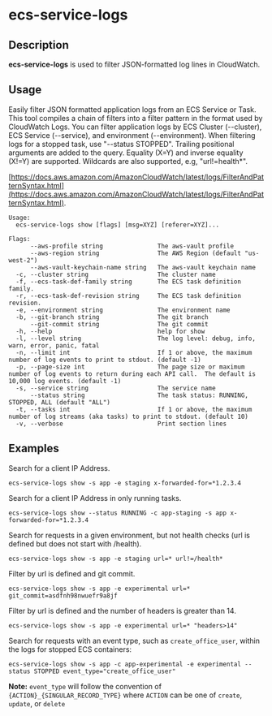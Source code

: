 # ecs-service-logs

## Description

**ecs-service-logs** is used to filter JSON-formatted log lines in CloudWatch.

## Usage

Easily filter JSON formatted application logs from an ECS Service or Task.  This tool compiles a chain of filters into a filter pattern in the format used by CloudWatch Logs.  You can filter application logs by ECS Cluster (--cluster), ECS Service (--service), and environment (--environment).  When filtering logs for a stopped task, use "--status STOPPED".  Trailing positional arguments are added to the query.  Equality (X=Y) and inverse equality (X!=Y) are supported.  Wildcards are also supported, e.g, "url!=health*".

[https://docs.aws.amazon.com/AmazonCloudWatch/latest/logs/FilterAndPatternSyntax.html](https://docs.aws.amazon.com/AmazonCloudWatch/latest/logs/FilterAndPatternSyntax.html).

```shell
Usage:
  ecs-service-logs show [flags] [msg=XYZ] [referer=XYZ]...

Flags:
      --aws-profile string               The aws-vault profile
      --aws-region string                The AWS Region (default "us-west-2")
      --aws-vault-keychain-name string   The aws-vault keychain name
  -c, --cluster string                   The cluster name
  -f, --ecs-task-def-family string       The ECS task definition family.
  -r, --ecs-task-def-revision string     The ECS task definition revision.
  -e, --environment string               The environment name
  -b, --git-branch string                The git branch
      --git-commit string                The git commit
  -h, --help                             help for show
  -l, --level string                     The log level: debug, info, warn, error, panic, fatal
  -n, --limit int                        If 1 or above, the maximum number of log events to print to stdout. (default -1)
  -p, --page-size int                    The page size or maximum number of log events to return during each API call.  The default is 10,000 log events. (default -1)
  -s, --service string                   The service name
      --status string                    The task status: RUNNING, STOPPED, ALL (default "ALL")
  -t, --tasks int                        If 1 or above, the maximum number of log streams (aka tasks) to print to stdout. (default 10)
  -v, --verbose                          Print section lines
```

## Examples

Search for a client IP Address.

```shell
ecs-service-logs show -s app -e staging x-forwarded-for=*1.2.3.4
```

Search for a client IP Address in only running tasks.

```shell
ecs-service-logs show --status RUNNING -c app-staging -s app x-forwarded-for=*1.2.3.4
```

Search for requests in a given environment, but not health checks (url is defined but does not start with /health).

```shell
ecs-service-logs show -s app -e staging url=* url!=/health*
```

Filter by url is defined and git commit.

```shell
ecs-service-logs show -s app -e experimental url=* git_commit=asdfnh98nwuefr9a8jf
```

Filter by url is defined and the number of headers is greater than 14.

```shell
ecs-service-logs show -s app -e experimental url=* "headers>14"
```

Search for requests with an event type, such as `create_office_user`, within the logs for stopped ECS containers:

```shell
ecs-service-logs show -s app -c app-experimental -e experimental --status STOPPED event_type="create_office_user"
```

**Note:** `event_type` will follow the convention of
`{ACTION}_{SINGULAR_RECORD_TYPE}` where `ACTION` can be one of `create`, `update`, or `delete`
